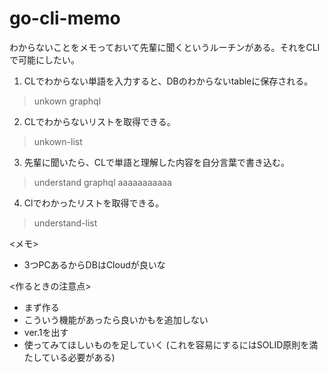 # go-cli-memo

わからないことをメモっておいて先輩に聞くというルーチンがある。それをCLIで可能にしたい。

1. CLでわからない単語を入力すると、DBのわからないtableに保存される。
> unkown graphql

2. CLでわからないリストを取得できる。
> unkown-list
3. 先輩に聞いたら、CLで単語と理解した内容を自分言葉で書き込む。
> understand graphql aaaaaaaaaaa
4. Clでわかったリストを取得できる。
> understand-list

<メモ>
- 3つPCあるからDBはCloudが良いな

<作るときの注意点>
- まず作る
- こういう機能があったら良いかもを追加しない
- ver.1を出す
- 使ってみてほしいものを足していく (これを容易にするにはSOLID原則を満たしている必要がある)


